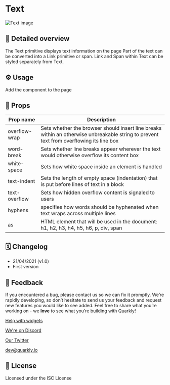 # Text

![Text image](https://github.com/quarkly/widgets-help/raw/main/images/Text.png)

## 📖 Detailed overview

The Text primitive displays text information on the page
Part of the text can be converted into a Link primitive or span.
Link and Span within Text can be styled separately from Text.

## ⚙️ Usage

Add the component to the page

## 🧩 Props

| Prop name     | Description                                                                                                                             |
|---------------|-----------------------------------------------------------------------------------------------------------------------------------------|
| overflow-wrap | Sets whether the browser should insert line breaks within an otherwise unbreakable string to prevent text from overflowing its line box |
| word-break    | Sets whether line breaks appear wherever the text would otherwise overflow its content box                                              |
| white-space   | Sets how white space inside an element is handled                                                                                       |
| text-indent   | Sets the length of empty space (indentation) that is put before lines of text in a block                                                |
| text-overflow | Sets how hidden overflow content is signaled to users                                                                                   |
| hyphens       | specifies how words should be hyphenated when text wraps across multiple lines                                                          |
| as            | HTML element that will be used in the document: h1, h2, h3, h4, h5, h6, p, div, span                                                    |

## 🗓 Changelog

-   21/04/2021 (v1.0)
-   First version

## 📮 Feedback

If you encountered a bug, please contact us so we can fix it promptly. We’re rapidly developing, so don’t hesitate to send us your feedback and request new features you would like to see added. Feel free to share what you’re working on - we **love** to see what you’re building with Quarkly!

[Help with widgets](https://community.quarkly.io/c/requests/11)

[We're on Discord](https://discord.gg/SuF9vCMJGW)

[Our Twitter](https://twitter.com/quarklyapp)

[dev@quarkly.io](mailto:dev@quarkly.io)

## 📝 License

Licensed under the ISC License
